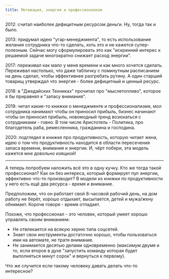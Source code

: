```yaml
---
title: Мотивация, энергия и профессионализм
---
```


2012: считал наиболее дефицитным ресурсом деньги. Ну, тогда так и было.

2013: придумал идею "угар-менеджмента", то есть использование желания сотрудника что-то сделать, хоть это и не кажется супер-полезным. Сейчас могу сформулировать это как "искренний интерес к решаемой задаче многократно снижает расход энергии".

2017: переживал как мало у меня времени и как много хочется сделать. Переживал настолько, что даже табличку с поминутным расписанием на день сделал, чтобы эффективнее разгребать рутину. А один старший товарищ утверждал что энергия - более дефицитный и ценный ресурс.

2018: в "Джедайских Техниках" прочитал про "мыслетопливо", которое я бы приравнял к "запасу внимания".

2019: читал какие-то книжки о менеджменте и профессионализме, мол сотрудника нанимают чтобы он приносил прибыль, бизнес начинают чтобы он приносил прибыль, новомодный тренд возюкаться с сотрудниками - говно. В том числе Аристотель - Политика, про благодетель раба, ремесленника, гражданина и господина.

2020: подглядел в книжке про продуктивность, которую читает жена, идею о том что продуктивность находится в области пересечения запаса времени, внимания и энергии. И, чёрт побери, эта модель кажется мне довольно изящной!

----

А теперь попробуем наложить всё это в одну кучку. Кто же тогда такой профессионал? Как он без интереса, который формирует пул энергии, эффективно что-то производит? В модели из книжки по продуктивности у него есть ещё два ресурса - время и внимание.

Предположим, что он работает свой 8-часовой рабочий день, на дом работу не берёт, хорошо отдыхает, высыпается, детей и мужа/жену обнимает. Короче говоря - время отпадает.

Похоже, что профессионал - это человек, который умеет хорошо управлять своим вниманием:

- Не отвлекается на всякую херню типа соцсетей.
- Знает свои инструменты достаточно хорошо, чтобы пользоваться ими на автомате, не тратя внимание.
- Не занимается десятью делами одновременно (максимум двумя и то, если второе в духе "запустить команду которая будет выполняться минут сорок" и вернуться к первому).

Что же случится если такому человеку давать делать что-то интересное?
